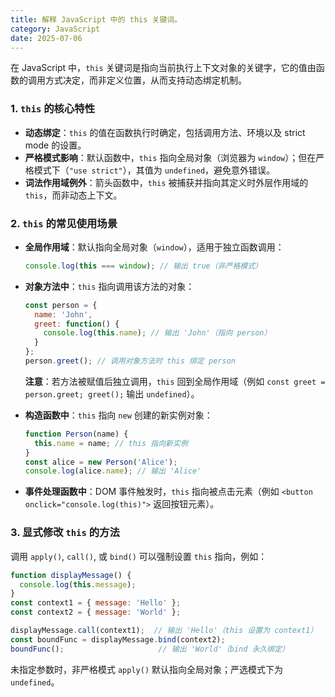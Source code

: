 ```yaml
---
title: 解释 JavaScript 中的 this 关键词。
category: JavaScript
date: 2025-07-06
---
```

在 JavaScript 中，`this` 关键词是指向当前执行上下文对象的关键字，它的值由函数的调用方式决定，而非定义位置，从而支持动态绑定机制。  

### 1. `this` 的核心特性
- **动态绑定**：`this` 的值在函数执行时确定，包括调用方法、环境以及 strict mode 的设置。
- **严格模式影响**：默认函数中，`this` 指向全局对象（浏览器为 `window`）；但在严格模式下（`"use strict"`），其值为 `undefined`，避免意外错误。
- **词法作用域例外**：箭头函数中，`this` 被捕获并指向其定义时外层作用域的 `this`，而非动态上下文。

### 2. `this` 的常见使用场景  
- **全局作用域**：默认指向全局对象（`window`），适用于独立函数调用：
  ```javascript
  console.log(this === window); // 输出 true（非严格模式）
  ```
  
- **对象方法中**：`this` 指向调用该方法的对象：
  ```javascript
  const person = {
    name: 'John',
    greet: function() {
      console.log(this.name); // 输出 'John'（指向 person）
    }
  };
  person.greet(); // 调用对象方法时 this 绑定 person
  ```
  **注意**：若方法被赋值后独立调用，`this` 回到全局作用域（例如 `const greet = person.greet; greet();` 输出 `undefined`）。
  
- **构造函数中**：`this` 指向 `new` 创建的新实例对象：
  ```javascript
  function Person(name) {
    this.name = name; // this 指向新实例
  }
  const alice = new Person('Alice');
  console.log(alice.name); // 输出 'Alice'
  ```

- **事件处理函数中**：DOM 事件触发时，`this` 指向被点击元素（例如 `<button onclick="console.log(this)">` 返回按钮元素）。

### 3. 显式修改 `this` 的方法
调用 `apply()`, `call()`, 或 `bind()` 可以强制设置 `this` 指向，例如：
  ```javascript
  function displayMessage() {
    console.log(this.message);
  }
  const context1 = { message: 'Hello' };
  const context2 = { message: 'World' };

  displayMessage.call(context1);  // 输出 'Hello'（this 设置为 context1）
  const boundFunc = displayMessage.bind(context2);
  boundFunc();                     // 输出 'World'（bind 永久绑定）
  ```
  未指定参数时，非严格模式 `apply()` 默认指向全局对象；严选模式下为 `undefined`。
